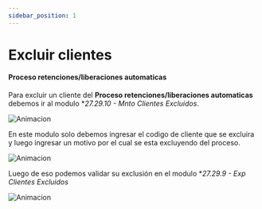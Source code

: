 ```yaml
---
sidebar_position: 1
---
```


# Excluir clientes
####   Proceso retenciones/liberaciones automaticas

Para excluir un cliente del **Proceso retenciones/liberaciones automaticas** debemos ir al modulo **27.29.10 - *Mnto Clientes Excluidos**.

![Animacion](https://res.cloudinary.com/dl7wpmele/image/upload/v1718373770/1-clientesExcluidos_pgcuud.png "buscarmodulo")

En este modulo solo debemos ingresar el codigo de cliente que se excluira y luego ingresar un motivo por el cual se esta excluyendo del proceso.

![Animacion](https://res.cloudinary.com/dl7wpmele/image/upload/v1719844898/excluirClientes_ub2ie2.png "excluirCliente")

Luego de eso podemos validar su exclusión en el modulo **27.29.9 - *Exp Clientes Excluidos**

![Animacion](https://res.cloudinary.com/dl7wpmele/image/upload/v1719845044/expClientesExcluidos_qgswck.png "expExcluirCliente")
